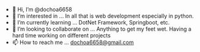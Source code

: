 - 👋 Hi, I’m @dochoa6658
- 👀 I’m interested in ... In all that is web development especially in python. 
- 🌱 I’m currently learning ... DotNet Framework, Springboot, etc.
- 💞️ I’m looking to collaborate on ... Anything to get my feet wet. Having a hard time working on different projects
- 📫 How to reach me ... dochoa6658@gmail.com

<!---
dochoa6658/dochoa6658 is a ✨ special ✨ repository because its `README.md` (this file) appears on your GitHub profile.
You can click the Preview link to take a look at your changes.
--->
